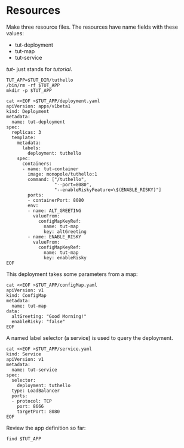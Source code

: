# Resources

Make three resource files.  The resources have name
fields with these values:

* tut-deployment
* tut-map
* tut-service

_tut-_ just stands for _tutorial_.


<!-- @mkAppDir @test -->
```
TUT_APP=$TUT_DIR/tuthello
/bin/rm -rf $TUT_APP
mkdir -p $TUT_APP
```

<!-- @writeDeploymentYaml @test -->
```
cat <<EOF >$TUT_APP/deployment.yaml
apiVersion: apps/v1beta1
kind: Deployment
metadata:
  name: tut-deployment
spec:
  replicas: 3
  template:
    metadata:
      labels:
        deployment: tuthello
    spec:
      containers:
      - name: tut-container
        image: monopole/tuthello:1
        command: ["/tuthello",
                  "--port=8080",
                  "--enableRiskyFeature=\$(ENABLE_RISKY)"]
        ports:
        - containerPort: 8080
        env:
        - name: ALT_GREETING
          valueFrom:
            configMapKeyRef:
              name: tut-map
              key: altGreeting
        - name: ENABLE_RISKY
          valueFrom:
            configMapKeyRef:
              name: tut-map
              key: enableRisky
EOF
```

This deployment takes some parameters from a map:

<!-- @writeMapYaml @test -->
```
cat <<EOF >$TUT_APP/configMap.yaml
apiVersion: v1
kind: ConfigMap
metadata:
  name: tut-map
data:
  altGreeting: "Good Morning!"
  enableRisky: "false"
EOF
```

A named label selector (a service) is used to
query the deployment.

<!-- @writeServiceYaml @test -->
```
cat <<EOF >$TUT_APP/service.yaml
kind: Service
apiVersion: v1
metadata:
  name: tut-service
spec:
  selector:
    deployment: tuthello
  type: LoadBalancer
  ports:
  - protocol: TCP
    port: 8666
    targetPort: 8080
EOF
```

Review the app definition so far:

<!-- @listFiles @test -->
```
find $TUT_APP
```
